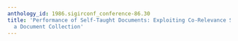 ```yaml
---
anthology_id: 1986.sigirconf_conference-86.30
title: 'Performance of Self-Taught Documents: Exploiting Co-Relevance Structure in
  a Document Collection'
---
```

